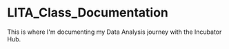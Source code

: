 # LITA_Class_Documentation
This is where I'm documenting my Data Analysis journey with the Incubator Hub.
